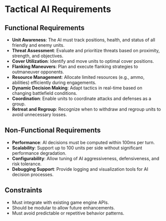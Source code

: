 # Tactical AI Requirements

## Functional Requirements

- **Unit Awareness**: The AI must track positions, health, and status of all friendly and enemy units.
- **Threat Assessment**: Evaluate and prioritize threats based on proximity, strength, and objectives.
- **Cover Utilization**: Identify and move units to optimal cover positions.
- **Flanking Maneuvers**: Plan and execute flanking strategies to outmaneuver opponents.
- **Resource Management**: Allocate limited resources (e.g., ammo, abilities) efficiently during engagements.
- **Dynamic Decision Making**: Adapt tactics in real-time based on changing battlefield conditions.
- **Coordination**: Enable units to coordinate attacks and defenses as a group.
- **Retreat and Regroup**: Recognize when to withdraw and regroup units to avoid unnecessary losses.

## Non-Functional Requirements

- **Performance**: AI decisions must be computed within 100ms per turn.
- **Scalability**: Support up to 100 units per side without significant performance degradation.
- **Configurability**: Allow tuning of AI aggressiveness, defensiveness, and risk tolerance.
- **Debugging Support**: Provide logging and visualization tools for AI decision processes.

## Constraints

- Must integrate with existing game engine APIs.
- Should be modular to allow future enhancements.
- Must avoid predictable or repetitive behavior patterns.
